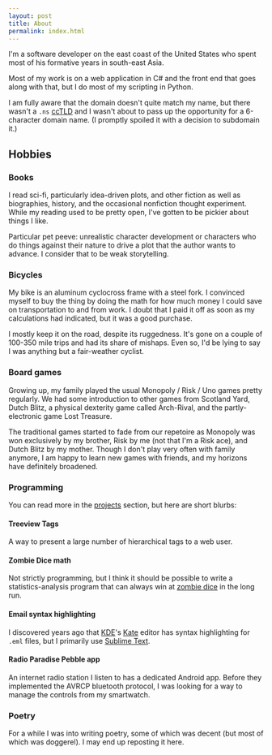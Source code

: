 ```yaml
---
layout: post
title: About
permalink: index.html
---
```


I'm a software developer on the east coast of the United States who spent most of his formative years in south-east Asia.

Most of my work is on a web application in C# and the front end that goes along with that, but I do most of my scripting in Python.

I am fully aware that the domain doesn't quite match my name, but there wasn't a `.ns` [ccTLD][] and I wasn't about to pass up the opportunity for a 6-character domain name. (I promptly spoiled it with a decision to subdomain it.)


## Hobbies

### Books

I read sci-fi, particularly idea-driven plots, and other fiction as well as biographies, history, and the occasional nonfiction thought experiment. While my reading used to be pretty open, I've gotten to be pickier about things I like.

Particular pet peeve: unrealistic character development or characters who do things against their nature to drive a plot that the author wants to advance. I consider that to be weak storytelling.

### Bicycles

My bike is an aluminum cyclocross frame with a steel fork. I convinced myself to buy the thing by doing the math for how much money I could save on transportation to and from work. I doubt that I paid it off as soon as my calculations had indicated, but it was a good purchase.

I mostly keep it on the road, despite its ruggedness. It's gone on a couple of 100-350 mile trips and had its share of mishaps. Even so, I'd be lying to say I was anything but a fair-weather cyclist.

### Board games

Growing up, my family played the usual Monopoly / Risk / Uno games pretty regularly. We had some introduction to other games from Scotland Yard, Dutch Blitz, a physical dexterity game called Arch-Rival, and the partly-electronic game Lost Treasure.

The traditional games started to fade from our repetoire as Monopoly was won exclusively by my brother, Risk by me (not that I'm a Risk ace), and Dutch Blitz by my mother. Though I don't play very often with family anymore, I am happy to learn new games with friends, and my horizons have definitely broadened.

### Programming

You can read more in the [projects][] section, but here are short blurbs:

#### Treeview Tags

A way to present a large number of hierarchical tags to a web user.

#### Zombie Dice math

Not strictly programming, but I think it should be possible to write a statistics-analysis program that can always win at [zombie dice][zd] in the long run.

#### Email syntax highlighting

I discovered years ago that [KDE][]'s [Kate][] editor has syntax highlighting for `.eml` files, but I primarily use [Sublime Text][st3].

#### Radio Paradise Pebble app

An internet radio station I listen to has a dedicated Android app. Before they implemented the AVRCP bluetooth protocol, I was looking for a way to manage the controls from my smartwatch.

### Poetry

For a while I was into writing poetry, some of which was decent (but most of which was doggerel). I may end up reposting it here.

[ccTLD]: https://en.wikipedia.org/wiki/Country_code_top-level_domain
[projects]: /projects
[zd]: http://zombiedice.sjgames.com
[kde]: https://www.kde.org
[kate]: http://kate-editor.org
[st3]: http://sublimetext.com